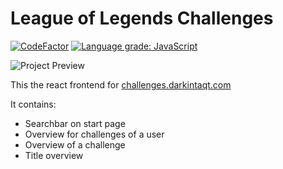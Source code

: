 # League of Legends Challenges
[![CodeFactor](https://www.codefactor.io/repository/github/darkintaqt/challenges/badge)](https://www.codefactor.io/repository/github/darkintaqt/challenges)
[![Language grade: JavaScript](https://img.shields.io/lgtm/grade/javascript/g/DarkIntaqt/challenges.svg?logo=lgtm&logoWidth=18)](https://lgtm.com/projects/g/DarkIntaqt/challenges/context:javascript)

![Project Preview](https://lolcdn.darkintaqt.com/cdn/challenge-preview.png "Project Preview")

This the react frontend for [challenges.darkintaqt.com](https://challenges.darkintaqt.com/)

It contains:
* Searchbar on start page
* Overview for challenges of a user
* Overview of a challenge
* Title overview
